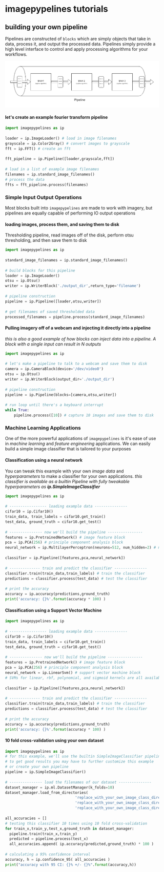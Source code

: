 # imagepypelines tutorials

## building your own pipeline
Pipelines are constructed of `blocks` which are simply objects that take in data,
process it, and output the processed data. Pipelines simply provide a high level
interface to control and apply processing algorithms for your workflows.

![pipeline](https://github.com/jmaggio14/imagepypelines/blob/develop/docs/images/pipeline-example.png "pipeline example")

#### let's create an example fourier transform pipeline
```python
import imagepypelines as ip

loader = ip.ImageLoader() # load in image filenames
grayscale = ip.Color2Gray() # convert images to grayscale
fft = ip.FFT() # create an fft

fft_pipeline = ip.Pipeline([loader,grayscale,fft])

# load in a list of example image filenames
filenames = ip.standard_image_filenames()
# process the data
ffts = fft_pipeline.process(filenames)
```

### Simple Input Output Operations
Most blocks built into `imagepypelines` are made to work with imagery, but pipelines
are equally capable of performing IO output operations

#### loading images, process them, and saving them to disk
Thresholding pipeline, read images off of the disk, perform otsu thresholding,
and then save them to disk
```python
import imagepypelines as ip

standard_image_filenames = ip.standard_image_filenames()

# build blocks for this pipeline
loader = ip.ImageLoader()
otsu = ip.Otsu()
writer = ip.WriterBlock('./output_dir',return_type='filename')

# pipeline construction
pipeline = ip.Pipeline([loader,otsu,writer])

# get filenames of saved thresholded data
processed_filenames = pipeline.process(standard_image_filenames)
```


#### Pulling imagery off of a webcam and injecting it directly into a pipeline
_this is also a good example of how blocks can inject data into a pipeline. A block with a single input can result in N outputs_
```python
import imagepypelines as ip

# let's make a pipeline to talk to a webcam and save them to disk
camera = ip.CameraBlock(device='/dev/video0')
otsu = ip.Otsu()
writer = ip.WriterBlock(output_dir='./output_dir')

# pipeline construction
pipeline = ip.Pipeline(blocks=[camera,otsu,writer])

# run loop until there's a keyboard interrupt
while True:
    pipeline.process([10]) # capture 10 images and save them to disk
```
### Machine Learning Applications
One of the more powerful applications of `imagepypelines` is it's ease of use in
_machine learning_ and _feature engineering_ applications. We can easily build
a simple image classifier that is tailored to your purposes

#### Classification using a neural network
You can tweak this example with your own _image data_ and _hyperparameters_ to make a classifier for your own applications.
_this classifier is available as a builtin Pipeline with fully tweakable hyperparameters as **ip.SimpleImageClassifier**_
```python
import imagepypelines as ip

# ----------------- loading example data ---------------
cifar10 = ip.Cifar10()
train_data, train_labels = cifar10.get_train()
test_data, ground_truth = cifar10.get_test()

# --------------- now we'll build the pipeline ----------------
features = ip.PretrainedNetwork() # image feature block
pca = ip.PCA(256) # principle component analysis block
neural_network = ip.MultilayerPerceptron(neurons=512, num_hidden=2) # neural network block

classifier = ip.Pipeline([features,pca,neural_network])

# -------------- train and predict the classifier ---------------
classifier.train(train_data,train_labels) # train the classifier
predictions = classifier.process(test_data) # test the classifier

# print the accuracy
accuracy = ip.accuracy(predictions,ground_truth)
print('accuracy: {}%'.format(accuracy * 100) )
```

#### Classification using a Support Vector Machine
```python
import imagepypelines as ip

# ----------------- loading example data ---------------
cifar10 = ip.Cifar10()
train_data, train_labels = cifar10.get_train()
test_data, ground_truth = cifar10.get_test()

# --------------- now we'll build the pipeline ----------------
features = ip.PretrainedNetwork() # image feature block
pca = ip.PCA(256) # principle component analysis block
neural_network = ip.LinearSvm() # support vector machine block
# SVMs for linear, rbf, polynomial, and sigmoid kernels are all available

classifier = ip.Pipeline([features,pca,neural_network])

# -------------- train and predict the classifier ---------------
classifier.train(train_data,train_labels) # train the classifier
predictions = classifier.process(test_data) # test the classifier

# print the accuracy
accuracy = ip.accuracy(predictions,ground_truth)
print('accuracy: {}%'.format(accuracy * 100) )
```

#### 10 fold cross-validation using your own dataset
```python
import imagepypelines as ip
# for this example, we'll use the builtin SimpleImageClassifier pipeline,
# to get good results you may have to further customize this example
# or create your own pipeline
pipeline = ip.SimpleImageClassifier()

# --------------- load the filenames of our dataset ---------------
dataset_manager = ip.ml.DatasetManager(k_folds=10)
dataset_manager.load_from_directories(
                                'replace_with_your_own_image_class_directory1/',
                                'replace_with_your_own_image_class_directory2/',
                                'replace_with_your_own_image_class_directory3/')

all_accuracies = []
# testing this classifier 10 times using 10 fold cross-validation
for train_x,train_y,test_x,ground_truth in dataset_manager:
  pipeline.train(train_x,train_y)
  predicted = pipeline.process(test_x)
  all_accuracies.append( ip.accuracy(predicted,ground_truth) * 100 )

# calculating a 95% confidence interval
accuracy, h = ip.confidence_95( all_accuracies )
print("accuracy with 95 CI: {}% +/- {}%".format(accuracy,h))
```
